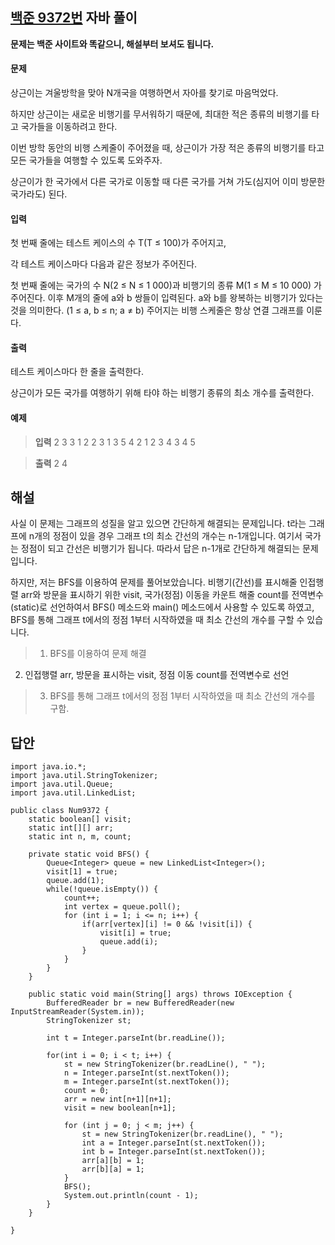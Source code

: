 ## [백준 9372번](https://www.acmicpc.net/problem/9372) 자바 풀이

**문제는 백준 사이트와 똑같으니, 해설부터 보셔도 됩니다.**

#### 문제
상근이는 겨울방학을 맞아 N개국을 여행하면서 자아를 찾기로 마음먹었다. 

하지만 상근이는 새로운 비행기를 무서워하기 때문에, 최대한 적은 종류의 비행기를 타고 국가들을 이동하려고 한다.

이번 방학 동안의 비행 스케줄이 주어졌을 때, 상근이가 가장 적은 종류의 비행기를 타고 모든 국가들을 여행할 수 있도록 도와주자.

상근이가 한 국가에서 다른 국가로 이동할 때 다른 국가를 거쳐 가도(심지어 이미 방문한 국가라도) 된다.

#### 입력
첫 번째 줄에는 테스트 케이스의 수 T(T ≤ 100)가 주어지고,

각 테스트 케이스마다 다음과 같은 정보가 주어진다.

첫 번째 줄에는 국가의 수 N(2 ≤ N ≤ 1 000)과 비행기의 종류 M(1 ≤ M ≤ 10 000) 가 주어진다.
이후 M개의 줄에 a와 b 쌍들이 입력된다. a와 b를 왕복하는 비행기가 있다는 것을 의미한다. (1 ≤ a, b ≤ n; a ≠ b) 
주어지는 비행 스케줄은 항상 연결 그래프를 이룬다.

#### 출력
테스트 케이스마다 한 줄을 출력한다.

상근이가 모든 국가를 여행하기 위해 타야 하는 비행기 종류의 최소 개수를 출력한다.

#### 예제
> **입력**
2
3 3
1 2
2 3
1 3
5 4
2 1
2 3
4 3
4 5

> **출력**
2
4

## 해설
사실 이 문제는 그래프의 성질을 알고 있으면 간단하게 해결되는 문제입니다. t라는 그래프에 n개의 정점이 있을 경우 그래프 t의 최소 간선의 개수는 n-1개입니다. 여기서 국가는 정점이 되고 간선은 비행기가 됩니다. 따라서 답은 n-1개로 간단하게 해결되는 문제입니다.

하지만, 저는 BFS를 이용하여 문제를 풀어보았습니다. 비행기(간선)를 표시해줄 인접행렬 arr와 방문을 표시하기 위한 visit, 국가(정점) 이동을 카운트 해줄 count를 전역변수(static)로 선언하여서 BFS() 메소드와 main() 메소드에서 사용할 수 있도록 하였고, BFS를 통해 그래프 t에서의 정점 1부터 시작하였을 때 최소 간선의 개수를 구할 수 있습니다.

> 1. BFS를 이용하여 문제 해결
2. 인접행렬 arr, 방문을 표시하는 visit, 정점 이동 count를 전역변수로 선언
>3. BFS를 통해 그래프 t에서의 정점 1부터 시작하였을 때 최소 간선의 개수를 구함.

## 답안
```
import java.io.*;
import java.util.StringTokenizer;
import java.util.Queue;
import java.util.LinkedList;

public class Num9372 {
	static boolean[] visit;
	static int[][] arr;
	static int n, m, count;
	
	private static void BFS() {
		Queue<Integer> queue = new LinkedList<Integer>();
		visit[1] = true;
		queue.add(1);
		while(!queue.isEmpty()) {
			count++;
			int vertex = queue.poll();
			for (int i = 1; i <= n; i++) {
				if(arr[vertex][i] != 0 && !visit[i]) {
					visit[i] = true;
					queue.add(i);
				}
			}
		}
	}

	public static void main(String[] args) throws IOException {
		BufferedReader br = new BufferedReader(new InputStreamReader(System.in));
		StringTokenizer st;
		
		int t = Integer.parseInt(br.readLine());
		
		for(int i = 0; i < t; i++) {
			st = new StringTokenizer(br.readLine(), " ");
			n = Integer.parseInt(st.nextToken());
			m = Integer.parseInt(st.nextToken());
			count = 0;
			arr = new int[n+1][n+1];
			visit = new boolean[n+1];
			
			for (int j = 0; j < m; j++) {
				st = new StringTokenizer(br.readLine(), " ");
				int a = Integer.parseInt(st.nextToken());
				int b = Integer.parseInt(st.nextToken());
				arr[a][b] = 1;
				arr[b][a] = 1;
			}
			BFS();
			System.out.println(count - 1);
		}
	}
	
}
```
